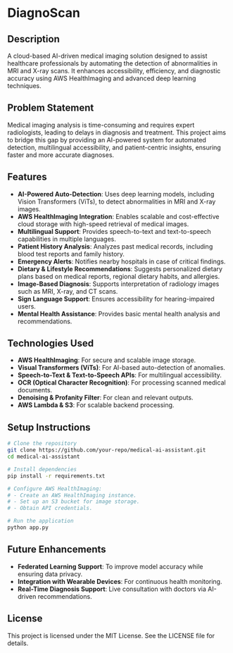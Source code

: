 # DiagnoScan 

## Description
A cloud-based AI-driven medical imaging solution designed to assist healthcare professionals by automating the detection of abnormalities in MRI and X-ray scans. It enhances accessibility, efficiency, and diagnostic accuracy using AWS HealthImaging and advanced deep learning techniques.

## Problem Statement
Medical imaging analysis is time-consuming and requires expert radiologists, leading to delays in diagnosis and treatment. This project aims to bridge this gap by providing an AI-powered system for automated detection, multilingual accessibility, and patient-centric insights, ensuring faster and more accurate diagnoses.

## Features
- **AI-Powered Auto-Detection**: Uses deep learning models, including Vision Transformers (ViTs), to detect abnormalities in MRI and X-ray images.
- **AWS HealthImaging Integration**: Enables scalable and cost-effective cloud storage with high-speed retrieval of medical images.
- **Multilingual Support**: Provides speech-to-text and text-to-speech capabilities in multiple languages.
- **Patient History Analysis**: Analyzes past medical records, including blood test reports and family history.
- **Emergency Alerts**: Notifies nearby hospitals in case of critical findings.
- **Dietary & Lifestyle Recommendations**: Suggests personalized dietary plans based on medical reports, regional dietary habits, and allergies.
- **Image-Based Diagnosis**: Supports interpretation of radiology images such as MRI, X-ray, and CT scans.
- **Sign Language Support**: Ensures accessibility for hearing-impaired users.
- **Mental Health Assistance**: Provides basic mental health analysis and recommendations.

## Technologies Used
- **AWS HealthImaging**: For secure and scalable image storage.
- **Visual Transformers (ViTs)**: For AI-based auto-detection of anomalies.
- **Speech-to-Text & Text-to-Speech APIs**: For multilingual accessibility.
- **OCR (Optical Character Recognition)**: For processing scanned medical documents.
- **Denoising & Profanity Filter**: For clean and relevant outputs.
- **AWS Lambda & S3**: For scalable backend processing.

## Setup Instructions
```sh
# Clone the repository
git clone https://github.com/your-repo/medical-ai-assistant.git
cd medical-ai-assistant

# Install dependencies
pip install -r requirements.txt

# Configure AWS HealthImaging:
# - Create an AWS HealthImaging instance.
# - Set up an S3 bucket for image storage.
# - Obtain API credentials.

# Run the application
python app.py
```

## Future Enhancements
- **Federated Learning Support**: To improve model accuracy while ensuring data privacy.
- **Integration with Wearable Devices**: For continuous health monitoring.
- **Real-Time Diagnosis Support**: Live consultation with doctors via AI-driven recommendations.


## License
This project is licensed under the MIT License. See the LICENSE file for details.

